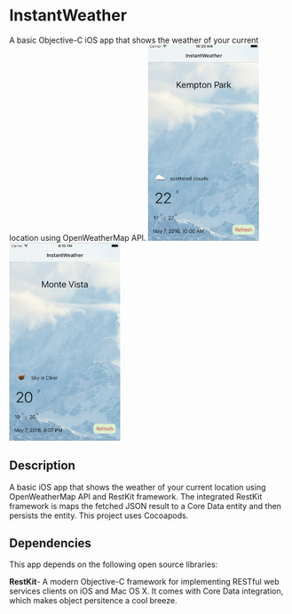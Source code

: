 # InstantWeather
A basic Objective-C iOS app that shows the weather of your current location using OpenWeatherMap API.
<img src="https://github.com/elefantel/InstantWeather/blob/master/Screenshots/kempton-park.png" alt="Kempton Park" style="width: 200px;"/>
<img src="https://github.com/elefantel/InstantWeather/blob/master/Screenshots/monte-vista.png" alt="Monte Vista" style="width: 200px;"/>
## Description
A basic iOS app that shows the weather of your current location using OpenWeatherMap API and RestKit framework. The integrated RestKit framework is maps the fetched JSON result to a Core Data entity and then persists the entity. This project uses Cocoapods.

## Dependencies
This app depends on the following open source libraries:

**RestKit**- A modern Objective-C framework for implementing RESTful web services clients on iOS and Mac OS X. It comes with Core Data integration, which makes object persitence a cool breeze.
